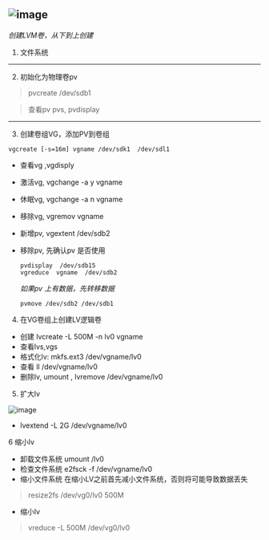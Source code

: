 ![image](http://img1.51cto.com/attachment/201101/4/847418_1294140892kbAv.png)
-----------
*创建LVM卷，从下到上创建*
1. 文件系统
----------
2. 初始化为物理卷pv
>   pvcreate /dev/sdb1

>   查看pv pvs, pvdisplay
----------
3. 创建卷组VG，添加PV到卷组

```
vgcreate [-s=16m] vgname /dev/sdk1  /dev/sdl1
```
- 查看vg ,vgdisply
- 激活vg, vgchange -a y vgname
- 休眠vg, vgchange -a n vgname
- 移除vg, vgremov vgname
- 新增pv, vgextent /dev/sdb2
- 移除pv, 先确认pv 是否使用 
    ```
    pvdisplay  /dev/sdb15
    vgreduce  vgname  /dev/sdb2
    ```
    *如果pv 上有数据，先转移数据*
    
    ```
    pvmove /dev/sdb2 /dev/sdb1
    ```

4. 在VG卷组上创建LV逻辑卷 
- 创建 lvcreate  -L 500M  -n lv0  vgname
- 查看lvs,vgs
- 格式化lv: mkfs.ext3  /dev/vgname/lv0
- 查看 ll /dev/vgname/lv0
- 删除lv, umount , lvremove /dev/vgname/lv0

5. 扩大lv

![image](http://img1.51cto.com/attachment/201101/4/847418_1294140902VZf5.png)
- lvextend -L 2G /dev/vgname/lv0

6 缩小lv

- 卸载文件系统 umount /lv0
- 检查文件系统 e2fsck -f /dev/vgname/lv0
- 缩小文件系统 在缩小LV之前首先减小文件系统，否则将可能导致数据丢失
> resize2fs /dev/vg0/lv0  500M
- 缩小lv 
> vreduce -L 500M /dev/vg0/lv0
